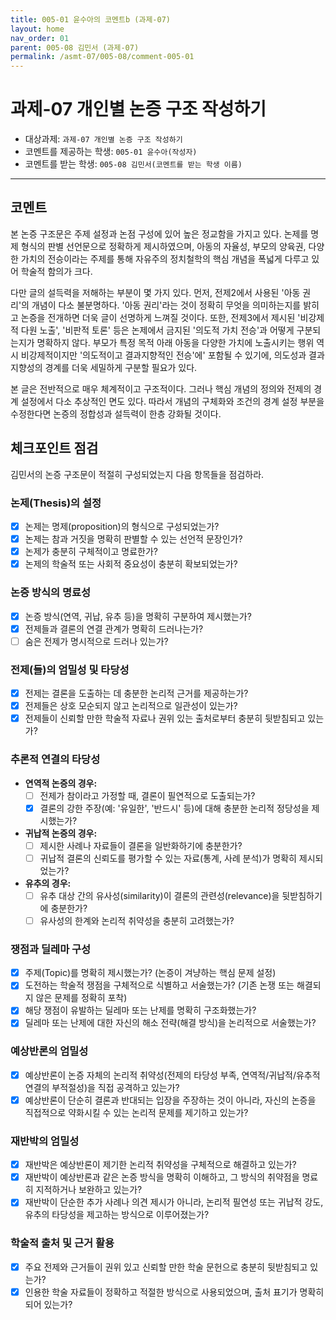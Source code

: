 ```yaml
---
title: 005-01 윤수아의 코멘트b (과제-07) 
layout: home
nav_order: 01
parent: 005-08 김민서 (과제-07)
permalink: /asmt-07/005-08/comment-005-01
---
```


# 과제-07 개인별 논증 구조 작성하기

- 대상과제: `과제-07 개인별 논증 구조 작성하기`
- 코멘트를 제공하는 학생: `005-01 윤수아(작성자)` 
- 코멘트를 받는 학생: `005-08 김민서(코멘트를 받는 학생 이름)` 

---

## 코멘트

본 논증 구조문은 주제 설정과 논점 구성에 있어 높은 정교함을 가지고 있다. 논제를 명제 형식의 판별 선언문으로 정확하게 제시하였으며, 아동의 자율성, 부모의 양육권, 다양한 가치의 전승이라는 주제를 통해 자유주의 정치철학의 핵심 개념을 폭넓게 다루고 있어 학술적 함의가 크다.

다만 글의 설득력을 저해하는 부분이 몇 가지 있다. 먼저, 전제2에서 사용된 '아동 권리'의 개념이 다소 불분명하다. '아동 권리'라는 것이 정확히 무엇을 의미하는지를 밝히고 논증을 전개하면 더욱 글이 선명하게 느껴질 것이다. 또한, 전제3에서 제시된 '비강제적 다원 노출', '비판적 토론' 등은 논제에서 금지된 '의도적 가치 전승'과 어떻게 구분되는지가 명확하지 않다. 부모가 특정 목적 아래 아동을 다양한 가치에 노출시키는 행위 역시 비강제적이지만 '의도적이고 결과지향적인 전승'에' 포함될 수 있기에, 의도성과 결과지향성의 경계를 더욱 세밀하게 구분할 필요가 있다.

본 글은 전반적으로 매우 체계적이고 구조적이다. 그러나 핵심 개념의 정의와 전제의 경계 설정에서 다소 추상적인 면도 있다. 따라서 개념의 구체화와 조건의 경계 설정 부분을 수정한다면 논증의 정합성과 설득력이 한층 강화될 것이다.

## 체크포인트 점검

김민서의 논증 구조문이 적절히 구성되었는지 다음 항목들을 점검하라.

### **논제(Thesis)의 설정**
- [x] 논제는 명제(proposition)의 형식으로 구성되었는가?
- [x] 논제는 참과 거짓을 명확히 판별할 수 있는 선언적 문장인가?
- [x] 논제가 충분히 구체적이고 명료한가?
- [x] 논제의 학술적 또는 사회적 중요성이 충분히 확보되었는가?

### **논증 방식의 명료성**
- [x] 논증 방식(연역, 귀납, 유추 등)을 명확히 구분하여 제시했는가?
- [x] 전제들과 결론의 연결 관계가 명확히 드러나는가?
- [ ] 숨은 전제가 명시적으로 드러나 있는가?

### **전제(들)의 엄밀성 및 타당성**
- [x] 전제는 결론을 도출하는 데 충분한 논리적 근거를 제공하는가?
- [x] 전제들은 상호 모순되지 않고 논리적으로 일관성이 있는가?
- [x] 전제들이 신뢰할 만한 학술적 자료나 권위 있는 출처로부터 충분히 뒷받침되고 있는가?

### **추론적 연결의 타당성**
- **연역적 논증의 경우:**
  - [ ] 전제가 참이라고 가정할 때, 결론이 필연적으로 도출되는가?
  - [x] 결론의 강한 주장(예: '유일한', '반드시' 등)에 대해 충분한 논리적 정당성을 제시했는가?

- **귀납적 논증의 경우:**
  - [ ] 제시한 사례나 자료들이 결론을 일반화하기에 충분한가?
  - [ ] 귀납적 결론의 신뢰도를 평가할 수 있는 자료(통계, 사례 분석)가 명확히 제시되었는가?

- **유추의 경우:**
  - [ ] 유추 대상 간의 유사성(similarity)이 결론의 관련성(relevance)을 뒷받침하기에 충분한가?
  - [ ] 유사성의 한계와 논리적 취약성을 충분히 고려했는가?

### **쟁점과 딜레마 구성**
- [x] 주제(Topic)를 명확히 제시했는가? (논증이 겨냥하는 핵심 문제 설정)
- [x] 도전하는 학술적 쟁점을 구체적으로 식별하고 서술했는가? (기존 논쟁 또는 해결되지 않은 문제를 정확히 포착)
- [x] 해당 쟁점이 유발하는 딜레마 또는 난제를 명확히 구조화했는가?
- [x] 딜레마 또는 난제에 대한 자신의 해소 전략(해결 방식)을 논리적으로 서술했는가?

### **예상반론의 엄밀성**
- [x] 예상반론이 논증 자체의 논리적 취약성(전제의 타당성 부족, 연역적/귀납적/유추적 연결의 부적절성)을 직접 공격하고 있는가?
- [x] 예상반론이 단순히 결론과 반대되는 입장을 주장하는 것이 아니라, 자신의 논증을 직접적으로 약화시킬 수 있는 논리적 문제를 제기하고 있는가?

### **재반박의 엄밀성**
- [x] 재반박은 예상반론이 제기한 논리적 취약성을 구체적으로 해결하고 있는가?
- [x] 재반박이 예상반론과 같은 논증 방식을 명확히 이해하고, 그 방식의 취약점을 명료히 지적하거나 보완하고 있는가?
- [x] 재반박이 단순한 추가 사례나 의견 제시가 아니라, 논리적 필연성 또는 귀납적 강도, 유추의 타당성을 제고하는 방식으로 이루어졌는가?

### **학술적 출처 및 근거 활용**
- [x] 주요 전제와 근거들이 권위 있고 신뢰할 만한 학술 문헌으로 충분히 뒷받침되고 있는가?
- [x] 인용한 학술 자료들이 정확하고 적절한 방식으로 사용되었으며, 출처 표기가 명확히 되어 있는가?
